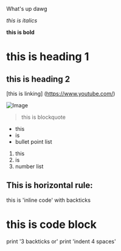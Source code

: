 What's up dawg

*this is italics*

**this is bold**

# this is heading 1

## this is heading 2

[this is linking] (https://www.youtube.com/)

![Image](https://i.guim.co.uk/img/media/c63dddb413272fb6e8c308f0298c6333b3e2084f/0_139_4256_2554/master/4256.jpg?width=1200&height=1200&quality=85&auto=format&fit=crop&s=fed576179161a4ae8bf4dbe09ee40dc5)

> this is blockquote

* this
* is 
* bullet point list

1. this
2. is
3. number list

This is horizontal rule:
---

this is 'inline code' with backticks



# this is code block
print '3 backticks or'
print 'indent 4 spaces'

